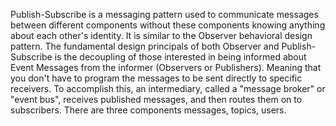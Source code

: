 Publish-Subscribe is a messaging pattern used to communicate messages between different components without 
these components knowing anything about each other's identity.
It is similar to the Observer behavioral design pattern. The fundamental design principals of both Observer and Publish-Subscribe is the decoupling of those interested in being informed about Event Messages from the informer (Observers or Publishers). 
Meaning that you don't have to program the messages to be sent directly to specific receivers.
To accomplish this, an intermediary, called a "message broker" or "event bus", receives published messages, and then routes them on to subscribers.
There are three components messages, topics, users.
